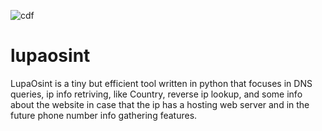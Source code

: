 ![cdf](https://user-images.githubusercontent.com/44644302/233469766-0a60465a-2179-47fa-adea-1c541a4f2e28.png)
# lupaosint
LupaOsint is a tiny but efficient tool written in python that focuses in DNS queries, ip info retriving, like Country, reverse ip lookup, and some info about the website in case that the ip has a hosting web server and in the future phone number info gathering features.
